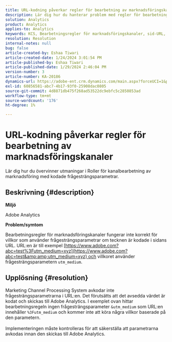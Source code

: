 ```yaml
---
title: URL-kodning påverkar regler för bearbetning av marknadsföringskanaler
description: Lär dig hur du hanterar problem med regler för bearbetning av marknadsföringskanaler när du hanterar kodade frågesträngsparametrar i sidans URL.
solution: Analytics
product: Analytics
applies-to: Analytics
keywords: KCS, Bearbetningsregler för marknadsföringskanaler, sid-URL, URL-kodning
resolution: Resolution
internal-notes: null
bug: false
article-created-by: Eshaa Tiwari
article-created-date: 1/24/2024 3:01:54 PM
article-published-by: Eshaa Tiwari
article-published-date: 1/29/2024 2:46:04 PM
version-number: 3
article-number: KA-20186
dynamics-url: https://adobe-ent.crm.dynamics.com/main.aspx?forceUCI=1&pagetype=entityrecord&etn=knowledgearticle&id=eff55780-c9ba-ee11-a569-6045bd006268
exl-id: 60856581-abc7-4b17-93f0-25908dac0805
source-git-commit: 4d8871db475f268ad53522dc9ebfc5c2850853ad
workflow-type: tm+mt
source-wordcount: '176'
ht-degree: 1%

---
```


# URL-kodning påverkar regler för bearbetning av marknadsföringskanaler


Lär dig hur du övervinner utmaningar i Roller för kanalbearbetning av marknadsföring med kodade frågesträngsparametrar.

## Beskrivning {#description}


<b>Miljö</b>

Adobe Analytics

<b>Problem/symtom</b>

Bearbetningsregler för marknadsföringskanaler fungerar inte korrekt för villkor som använder frågesträngsparametrar om tecknen är kodade i sidans URL. URL:en är till exempel [https://www.adobe.com?abc=test%3Futm_medium=xyz](https://www.adobe.com?abc=test&amp;amp;utm_medium=xyz) och villkoret använder frågesträngsparametern `utm_medium`.


## Upplösning {#resolution}

Marketing Channel Processing System avkodar inte frågesträngsparametrarna i URL:en. Det förutsätts att det avsedda värdet är kodat och skickas till Adobe Analytics. I exemplet ovan hittar bearbetningsregeln ingen frågesträngsparameter `&utm_medium` som URL:en innehåller `%3Futm_medium` och kommer inte att köra några villkor baserade på den parametern.<br> <br>Implementeringen måste kontrolleras för att säkerställa att parametrarna avkodas innan den skickas till Adobe Analytics.
